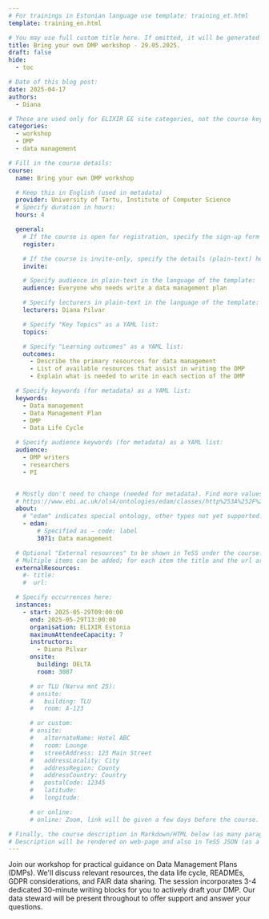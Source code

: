 ```yaml
---
# For trainings in Estonian language use template: training_et.html
template: training_en.html

# You may use full custom title here. If omitted, it will be generated from course name.
title: Bring your own DMP workshop - 29.05.2025.
draft: false
hide:
  - toc

# Date of this blog post:
date: 2025-04-17
authors:
  - Diana

# These are used only for ELIXIR EE site categories, not the course keywords on TESS
categories:
  - workshop
  - DMP
  - data management

# Fill in the course details:
course:
  name: Bring your own DMP workshop

  # Keep this in English (used in metadata)
  provider: University of Tartu, Institute of Computer Science
  # Specify duration in hours:
  hours: 4

  general:
    # If the course is open for registration, specify the sign-up form link here (otherwise, remove it):
    register:

    # If the course is invite-only, specify the details (plain-text) here (otherwise, remove it):
    invite:

    # Specify audience in plain-text in the language of the template:
    audience: Everyone who needs write a data management plan

    # Specify lecturers in plain-text in the language of the template:
    lecturers: Diana Pilvar

    # Specify "Key Topics" as a YAML list:
    topics:

    # Specify "Learning outcomes" as a YAML list:
    outcomes:
      - Describe the primary resources for data management
      - List of available resources that assist in writing the DMP
      - Explain what is needed to write in each section of the DMP

  # Specify keywords (for metadata) as a YAML list:
  keywords:
    - Data management
    - Data Management Plan
    - DMP
    - Data Life Cycle

  # Specify audience keywords (for metadata) as a YAML list:
  audience:
    - DMP writers
    - researchers
    - PI


  # Mostly don't need to change (needed for metadata). Find more values here:
  # https://www.ebi.ac.uk/ols4/ontologies/edam/classes/http%253A%252F%252Fedamontology.org%252Ftopic_0003?lang=en
  about:
    # "edam" indicates special ontology, other types not yet supported.
    - edam:
        # Specified as – code: label
        3071: Data management

  # Optional "External resources" to be shown in TeSS under the course:
  # Multiple items can be added; for each item the title and the url are mandatory.
  externalResources:
    #- title:
    #  url:

  # Specify occurrences here:
  instances:
    - start: 2025-05-29T09:00:00
      end: 2025-05-29T13:00:00
      organisation: ELIXIR Estonia
      maximumAttendeeCapacity: 7
      instructors:
        - Diana Pilvar
      onsite:
        building: DELTA
        room: 3087

      # or TLU (Narva mnt 25):
      # onsite:
      #   building: TLU
      #   room: A-123

      # or custom:
      # onsite:
      #   alternateName: Hotel ABC
      #   room: Lounge
      #   streetAddress: 123 Main Street
      #   addressLocality: City
      #   addressRegion: County
      #   addressCountry: Country
      #   postalCode: 12345
      #   latitude:
      #   longitude:

      # or online:
      # online: Zoom, link will be given a few days before the course.

# Finally, the course description in Markdown/HTML below (as many paragraphs as needed).
# Description will be rendered on web-page and also in TeSS JSON (as a string of HTML).
---
```


 Join our workshop for practical guidance on Data Management Plans (DMPs). We'll discuss relevant resources, the data life cycle, READMEs, GDPR considerations, and FAIR data sharing. The session incorporates 3-4 dedicated 30-minute writing blocks for you to actively draft your DMP. Our data steward will be present throughout to offer support and answer your questions.
